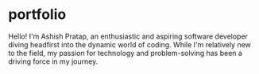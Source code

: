 # portfolio
Hello! I'm Ashish Pratap, an enthusiastic and aspiring software developer diving headfirst into the dynamic world of coding. While I'm relatively new to the field, my passion for technology and problem-solving has been a driving force in my journey.
